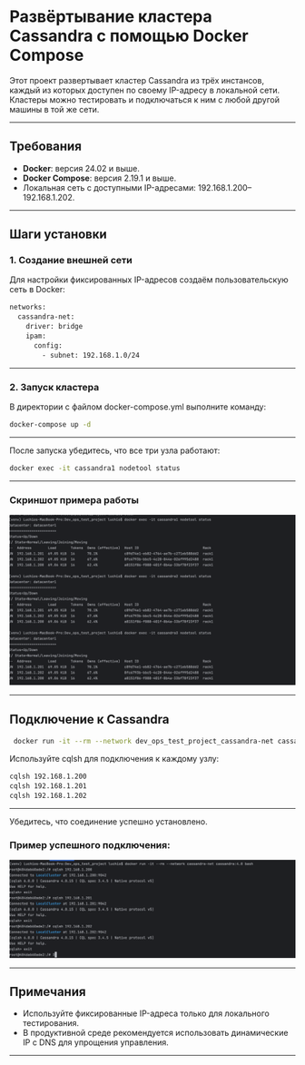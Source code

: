 # Развёртывание кластера Cassandra с помощью Docker Compose

Этот проект развертывает кластер Cassandra из трёх инстансов, каждый из которых доступен по своему IP-адресу в локальной сети. Кластеры можно тестировать и подключаться к ним с любой другой машины в той же сети.

---

## Требования

- **Docker**: версия 24.02 и выше.
- **Docker Compose**: версия 2.19.1 и выше.
- Локальная сеть с доступными IP-адресами: 192.168.1.200–192.168.1.202.

---

## Шаги установки

### 1. Создание внешней сети

Для настройки фиксированных IP-адресов создаём пользовательскую сеть в Docker:

```bash
networks:
  cassandra-net:
    driver: bridge
    ipam:
      config:
        - subnet: 192.168.1.0/24
````
---

### 2. Запуск кластера

В директории с файлом docker-compose.yml выполните команду:

```bash
docker-compose up -d
```
---
После запуска убедитесь, что все три узла работают:
```bash
docker exec -it cassandra1 nodetool status
```
---
### Скриншот примера работы
![Примеры работы](screenshots/screenshot1.png)

---
## Подключение к Cassandra
```bash
 docker run -it --rm --network dev_ops_test_project_cassandra-net cassandra:4.0 bash
```

Используйте cqlsh для подключения к каждому узлу:

```bash
cqlsh 192.168.1.200
cqlsh 192.168.1.201
cqlsh 192.168.1.202
```
---

Убедитесь, что соединение успешно установлено. 

### Пример успешного подключения:
![Примеры работы](screenshots/screenshot2.png)

---

## Примечания
 - Используйте фиксированные IP-адреса только для локального тестирования.
 - В продуктивной среде рекомендуется использовать динамические IP с DNS для упрощения управления.

---